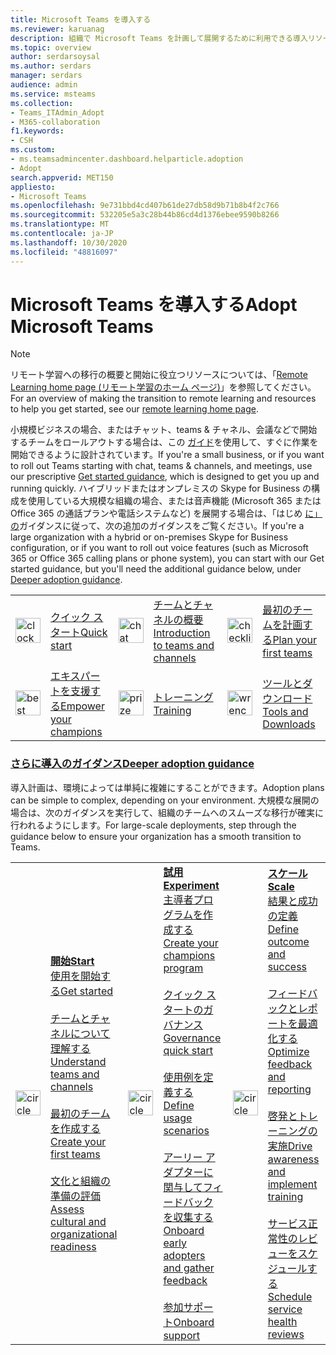 ```yaml
---
title: Microsoft Teams を導入する
ms.reviewer: karuanag
description: 組織で Microsoft Teams を計画して展開するために利用できる導入リソースについて説明します。
ms.topic: overview
author: serdarsoysal
ms.author: serdars
manager: serdars
audience: admin
ms.service: msteams
ms.collection:
- Teams_ITAdmin_Adopt
- M365-collaboration
f1.keywords:
- CSH
ms.custom:
- ms.teamsadmincenter.dashboard.helparticle.adoption
- Adopt
search.appverid: MET150
appliesto:
- Microsoft Teams
ms.openlocfilehash: 9e731bbd4cd407b61de27db58d9b71b8b4f2c766
ms.sourcegitcommit: 532205e5a3c28b44b86cd4d1376ebee9590b8266
ms.translationtype: MT
ms.contentlocale: ja-JP
ms.lasthandoff: 10/30/2020
ms.locfileid: "48816097"
---
```

# <a name="adopt-microsoft-teams"></a><span data-ttu-id="dcf89-103">Microsoft Teams を導入する</span><span class="sxs-lookup"><span data-stu-id="dcf89-103">Adopt Microsoft Teams</span></span>

> [!NOTE]
> <span data-ttu-id="dcf89-104">リモート学習への移行の概要と開始に役立つリソースについては、「[Remote Learning home page (リモート学習のホーム ページ)](https://www.microsoft.com/education/remote-learning)」を参照してください。</span><span class="sxs-lookup"><span data-stu-id="dcf89-104">For an overview of making the transition to remote learning and resources to help you get started, see our [remote learning home page](https://www.microsoft.com/education/remote-learning).</span></span>

<span data-ttu-id="dcf89-105">小規模ビジネスの場合、またはチャット、teams & チャネル、会議などで開始するチームをロールアウトする場合は、この [ガイド](get-started-with-teams-quick-start.md)を使用して、すぐに作業を開始できるように設計されています。</span><span class="sxs-lookup"><span data-stu-id="dcf89-105">If you're a small business, or if you want to roll out Teams starting with chat, teams & channels, and meetings, use our prescriptive [Get started guidance](get-started-with-teams-quick-start.md), which is designed to get you up and running quickly.</span></span> <span data-ttu-id="dcf89-106">ハイブリッドまたはオンプレミスの Skype for Business の構成を使用している大規模な組織の場合、または音声機能 (Microsoft 365 または Office 365 の通話プランや電話システムなど) を展開する場合は、「はじめ [に」の](#deeper-adoption-guidance)ガイダンスに従って、次の追加のガイダンスをご覧ください。</span><span class="sxs-lookup"><span data-stu-id="dcf89-106">If you're a large organization with a hybrid or on-premises Skype for Business configuration, or if you want to roll out voice features (such as Microsoft 365 or Office 365 calling plans or phone system), you can start with our Get started guidance, but you'll need the additional guidance below, under [Deeper adoption guidance](#deeper-adoption-guidance).</span></span>

|               |               |               |               |               |               |
| :-------------| :-------------| :-------------| :-------------| :-------------| :-------------|
| <img src="https://docs.microsoft.com/office/media/icons/clock-teams.svg" alt="clock" width="40 px" height="40 px"> | [<span data-ttu-id="dcf89-107">クイック スタート</span><span class="sxs-lookup"><span data-stu-id="dcf89-107">Quick start</span></span>](/MicrosoftTeams/teams-adoption-quick-start-checklist) | <img src="https://docs.microsoft.com/office/media/icons/chat.svg" alt="chat bubbles" width="40 px" height="40 px"> | [<span data-ttu-id="dcf89-108">チームとチャネルの概要</span><span class="sxs-lookup"><span data-stu-id="dcf89-108">Introduction to teams and channels</span></span>](/MicrosoftTeams/teams-adoption-understand-teams-and-channels) | <img src="https://docs.microsoft.com/office/media/icons/task-checklist-planning-teams.svg" alt="checklist" width="40 px" height="40 px"> | [<span data-ttu-id="dcf89-109">最初のチームを計画する</span><span class="sxs-lookup"><span data-stu-id="dcf89-109">Plan your first teams</span></span>](/MicrosoftTeams/teams-adoption-your-first-teams) |
| <img src="https://docs.microsoft.com//office/media/icons/best-practices-teams.svg" alt="best practices" width="40 px" height="40 px"> | [<span data-ttu-id="dcf89-110">エキスパートを支援する</span><span class="sxs-lookup"><span data-stu-id="dcf89-110">Empower your champions</span></span>](/MicrosoftTeams/teams-adoption-create-champions-program) | <img src="https://docs.microsoft.com/office/media/icons/education-tutorial-teams.svg" alt="prize ribbon" width="40 px" height="40 px"> | [<span data-ttu-id="dcf89-111">トレーニング</span><span class="sxs-lookup"><span data-stu-id="dcf89-111">Training</span></span>](https://docs.microsoft.com/MicrosoftTeams/training-microsoft-teams-landing-page) | <img src="https://docs.microsoft.com/office/media/icons/toolbox.svg" alt="wrench" width="40 px" height="40 px"> | [<span data-ttu-id="dcf89-112">ツールとダウンロード</span><span class="sxs-lookup"><span data-stu-id="dcf89-112">Tools and Downloads</span></span>](/microsoftteams/adopt-tools-and-downloads) |

### <a name="deeper-adoption-guidance"></a>[<span data-ttu-id="dcf89-113">さらに導入のガイダンス</span><span class="sxs-lookup"><span data-stu-id="dcf89-113">Deeper adoption guidance</span></span>](#deeper-adoption-guidance)

<span data-ttu-id="dcf89-114">導入計画は、環境によっては単純に複雑にすることができます。</span><span class="sxs-lookup"><span data-stu-id="dcf89-114">Adoption plans can be simple to complex, depending on your environment.</span></span> <span data-ttu-id="dcf89-115">大規模な展開の場合は、次のガイダンスを実行して、組織のチームへのスムーズな移行が確実に行われるようにします。</span><span class="sxs-lookup"><span data-stu-id="dcf89-115">For large-scale deployments, step through the guidance below to ensure your organization has a smooth transition to Teams.</span></span>

|               |               |               |               |               |               |
| :-------------| :-------------| :-------------| :-------------| :-------------| :-------------|
| <img src="https://docs.microsoft.com/office/media/icons/circle-number-1-teams.svg" alt="circle number one" width="40 px" height="40 px"> | <span data-ttu-id="dcf89-116">**[開始](/MicrosoftTeams/teams-adoption-phase1)**</span><span class="sxs-lookup"><span data-stu-id="dcf89-116">**[Start](/MicrosoftTeams/teams-adoption-phase1)**</span></span> <br/> [<span data-ttu-id="dcf89-117">使用を開始する</span><span class="sxs-lookup"><span data-stu-id="dcf89-117">Get started</span></span>](/MicrosoftTeams/teams-adoption-get-started) <br/><br/> [<span data-ttu-id="dcf89-118">チームとチャネルについて理解する</span><span class="sxs-lookup"><span data-stu-id="dcf89-118">Understand teams and channels</span></span>](/MicrosoftTeams/teams-adoption-understand-teams-and-channels) <br/><br/> [<span data-ttu-id="dcf89-119">最初のチームを作成する</span><span class="sxs-lookup"><span data-stu-id="dcf89-119">Create your first teams</span></span>](/MicrosoftTeams/teams-adoption-your-first-teams) <br/><br/> [<span data-ttu-id="dcf89-120">文化と組織の準備の評価</span><span class="sxs-lookup"><span data-stu-id="dcf89-120">Assess cultural and organizational readiness</span></span>](/MicrosoftTeams/teams-adoption-assess-readiness) | <img src="https://docs.microsoft.com/office/media/icons/circle-number-2-teams.svg" alt="circle number 2" width="40 px" height="40 px"> | <span data-ttu-id="dcf89-121">**[試用](/MicrosoftTeams/teams-adoption-phase2-experiment)**</span><span class="sxs-lookup"><span data-stu-id="dcf89-121">**[Experiment](/MicrosoftTeams/teams-adoption-phase2-experiment)**</span></span> <br/> [<span data-ttu-id="dcf89-122">主導者プログラムを作成する</span><span class="sxs-lookup"><span data-stu-id="dcf89-122">Create your champions program</span></span>](/MicrosoftTeams/teams-adoption-create-champions-program) <br/><br/> [<span data-ttu-id="dcf89-123">クイック スタートのガバナンス</span><span class="sxs-lookup"><span data-stu-id="dcf89-123">Governance quick start</span></span>](/MicrosoftTeams/teams-adoption-governance-quick-start)<br/><br/> [<span data-ttu-id="dcf89-124">使用例を定義する</span><span class="sxs-lookup"><span data-stu-id="dcf89-124">Define usage scenarios</span></span>](/MicrosoftTeams/teams-adoption-define-usage-scenarios) <br/><br/> [<span data-ttu-id="dcf89-125">アーリー アダプターに関与してフィードバックを収集する</span><span class="sxs-lookup"><span data-stu-id="dcf89-125">Onboard early adopters and gather feedback</span></span>](/MicrosoftTeams/teams-adoption-onboard-early-adopters) <br/><br/> [<span data-ttu-id="dcf89-126">参加サポート</span><span class="sxs-lookup"><span data-stu-id="dcf89-126">Onboard support</span></span>](/MicrosoftTeams/teams-adoption-onboard-support) | <img src="https://docs.microsoft.com/office/media/icons/circle-number-3-teams.svg" alt="circle number 3" width="40 px" height="40 px"> | <span data-ttu-id="dcf89-127">**[スケール](/MicrosoftTeams/teams-adoption-phase3-enable)**</span><span class="sxs-lookup"><span data-stu-id="dcf89-127">**[Scale](/MicrosoftTeams/teams-adoption-phase3-enable)**</span></span> <br/> [<span data-ttu-id="dcf89-128">結果と成功の定義</span><span class="sxs-lookup"><span data-stu-id="dcf89-128">Define outcome and success</span></span>](/MicrosoftTeams/teams-adoption-define-outcomes) <br/><br/> [<span data-ttu-id="dcf89-129">フィードバックとレポートを最適化する</span><span class="sxs-lookup"><span data-stu-id="dcf89-129">Optimize feedback and reporting</span></span>](/MicrosoftTeams/teams-adoption-optimize-feedback-and-reporting) <br/><br/> [<span data-ttu-id="dcf89-130">啓発とトレーニングの実施</span><span class="sxs-lookup"><span data-stu-id="dcf89-130">Drive awareness and implement training</span></span>](/MicrosoftTeams/teams-adoption-drive-awareness) <br/><br/> [<span data-ttu-id="dcf89-131">サービス正常性のレビューをスケジュールする</span><span class="sxs-lookup"><span data-stu-id="dcf89-131">Schedule service health reviews</span></span>](/MicrosoftTeams/teams-adoption-schedule-service-health-reviews) |
